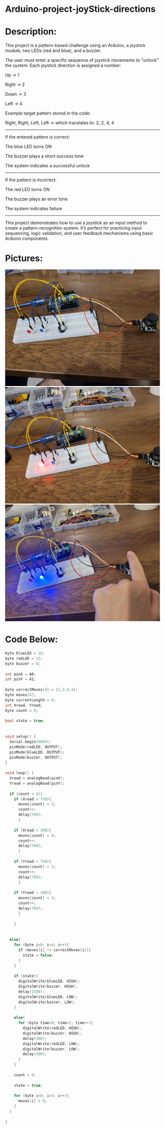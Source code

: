 # Arduino-project-joyStick-directions

# Description:
This project is a pattern-based challenge using an Arduino, a joystick module, two LEDs (red and blue), and a buzzer.

The user must enter a specific sequence of joystick movements to "unlock" the system. Each joystick direction is assigned a number:

Up → 1

Right → 2

Down → 3

Left → 4


Example target pattern stored in the code:

Right, Right, Left, Left → which translates to: 2, 2, 4, 4

---

If the entered pattern is correct:

The blue LED turns ON

The buzzer plays a short success tone

The system indicates a successful unlock

---

If the pattern is incorrect:

The red LED turns ON

The buzzer plays an error tone

The system indicates failure

---

This project demonstrates how to use a joystick as an input method to create a pattern-recognition system. It’s perfect for practicing input sequencing, logic validation, and user feedback mechanisms using basic Arduino components.


# Pictures:
![img1](Arduino_project_joyStick_directions_PART1.jpeg)
![img2](Arduino_project_joyStick_directions_PART2.jpeg)
![img3](Arduino_project_joyStick_directions_PART3.jpeg)


# Code Below:
```cpp
byte blueLED = 10;
byte redLED = 12;
byte buzzer = 8;

int pinX = A0;
int pinY = A1;

byte correctMoves[4] = {2,2,4,4};
byte moves[4];
byte currentLength = 0;
int Xread, Yread;
byte count = 0;

bool state = true;


void setup() {
  Serial.begin(9600);
  pinMode(redLED, OUTPUT);
  pinMode(blueLED, OUTPUT);
  pinMode(buzzer, OUTPUT);
}

void loop() {
  Xread = analogRead(pinX);
  Yread = analogRead(pinY);

  if (count < 4){
    if (Xread > 750){
      moves[count] = 2;
      count++;
      delay(700);
      }

    if (Xread < 300){
      moves[count] = 4;
      count++;
      delay(700);
      }

    if (Yread > 750){
      moves[count] = 1;
      count++;
      delay(700);
      }

    if (Yread < 300){
      moves[count] = 3;
      count++;
      delay(700);
      }

    }


  else{
    for (byte i=0; i<4; i++){
      if (moves[i] != correctMoves[i]){
        state = false;
      }
    }

    if (state){
      digitalWrite(blueLED, HIGH);
      digitalWrite(buzzer, HIGH);
      delay(1500);
      digitalWrite(blueLED, LOW);
      digitalWrite(buzzer, LOW);
    }

    else{
      for (byte time=0; time<2; time++){
        digitalWrite(redLED, HIGH);
        digitalWrite(buzzer, HIGH);
        delay(300);
        digitalWrite(redLED, LOW);
        digitalWrite(buzzer, LOW);
        delay(500);
      }
    }

    count = 0;

    state = true;

    for (byte i=0; i<4; i++){
      moves[i] = 0;
    }
  }

}
```
